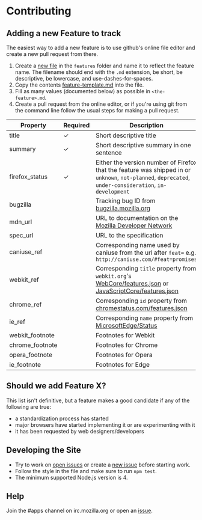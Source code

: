 # Contributing

## Adding a new Feature to track

The easiest way to add a new feature is to use github's online file editor and create a new pull request from there.

1. Create a [new file](https://github.com/mozilla/platatus/new/master/features) in the `features` folder and name it to reflect the feature name. The filename should end with the `.md` extension, be short, be descriptive, be lowercase, and use-dashes-for-spaces.
1. Copy the contents [feature-template.md](https://github.com/mozilla/platatus/blob/master/feature-template.md) into the file.
1. Fill as many values (documented below) as possible in `<the-feature>.md`.
1. Create a pull request from the online editor, or if you're using git from the command line follow the usual steps for making a pull request.

| Property | Required | Description |
|----------|----------|-------------|
| title | ✓ | Short descriptive title |
| summary | ✓ | Short descriptive summary in one sentence |
| firefox_status | ✓        | Either the version number of Firefox that the feature was shipped in or `unknown`, `not-planned`, `deprecated`, `under-consideration`, `in-development` |
| bugzilla | | Tracking bug ID from [bugzilla.mozilla.org](https://bugzilla.mozilla.org/) |
| mdn_url | | URL to documentation on the [Mozilla Developer Network](https://developer.mozilla.org/) |
| spec_url | | URL to the specification |
| caniuse_ref | | Corresponding name used by caniuse from the url after `feat=` e.g. `http://caniuse.com/#feat=promises` |
| webkit_ref | | Corresponding `title` property from `webkit.org`'s [WebCore/features.json](https://svn.webkit.org/repository/webkit/trunk/Source/WebCore/features.json) or [JavaScriptCore/features.json](https://svn.webkit.org/repository/webkit/trunk/Source/JavaScriptCore/features.json) |
| chrome_ref | | Corresponding `id` property from [chromestatus.com/features.json](https://www.chromestatus.com/features.json) |
| ie_ref | | Corresponding `name` property from [MicrosoftEdge/Status](https://raw.githubusercontent.com/MicrosoftEdge/Status/production/app/static/ie-status.json) |
| webkit_footnote | | Footnotes for Webkit |
| chrome_footnote | | Footnotes for Chrome |
| opera_footnote | | Footnotes for Opera |
| ie_footnote | | Footnotes for Edge |

## Should we add Feature X?

This list isn't definitive, but a feature makes a good candidate if any of the following are true:

* a standardization process has started
* major browsers have started implementing it or are experimenting with it
* it has been requested by web designers/developers

## Developing the Site

* Try to work on [open issues](https://github.com/mozilla/platatus/issues) or create a [new issue](https://github.com/mozilla/platatus/issues/new) before starting work.
* Follow the style in the file and make sure to run `npm test`.
* The minimum supported Node.js version is 4.

## Help

Join the #apps channel on irc.mozilla.org or open an [issue](https://github.com/mozilla/platatus/issues).

